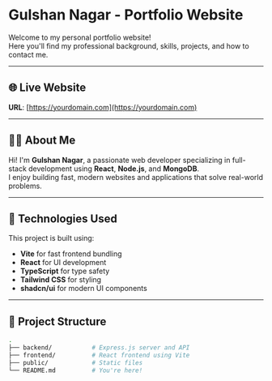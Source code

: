 # Gulshan Nagar - Portfolio Website

Welcome to my personal portfolio website!  
Here you'll find my professional background, skills, projects, and how to contact me.

---

## 🌐 Live Website

**URL**: [https://yourdomain.com](https://yourdomain.com)

---

## 🧑‍💻 About Me

Hi! I'm **Gulshan Nagar**, a passionate web developer specializing in full-stack development using **React**, **Node.js**, and **MongoDB**.  
I enjoy building fast, modern websites and applications that solve real-world problems.

---

## 🚀 Technologies Used

This project is built using:

- **Vite** for fast frontend bundling
- **React** for UI development
- **TypeScript** for type safety
- **Tailwind CSS** for styling
- **shadcn/ui** for modern UI components

---

## 📁 Project Structure

```bash
.
├── backend/           # Express.js server and API
├── frontend/          # React frontend using Vite
├── public/            # Static files
└── README.md          # You're here!
